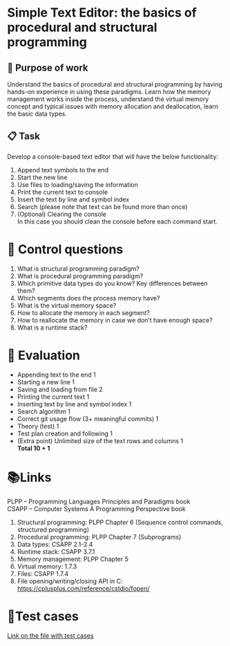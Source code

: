 # Simple Text Editor: the basics of procedural and structural programming
## 🎯 **Purpose of work**
Understand the basics of procedural and structural programming by having hands-on experience
in using these paradigms. Learn how the memory management works inside the process,
understand the virtual memory concept and typical issues with memory allocation and
deallocation, learn the basic data types.

## 📋 **Task**
Develop a console-based text editor that will have the below functionality:
1. Append text symbols to the end
2. Start the new line
3. Use files to loading/saving the information
4. Print the current text to console
5. Insert the text by line and symbol index
6. Search (please note that text can be found more than once)
7. (Optional) Clearing the console <br />
In this case you should clean the console before each command start.

# 📝 **Control questions**
1. What is structural programming paradigm?
2. What is procedural programming paradigm?
3. Which primitive data types do you know? Key differences between them?
4. Which segments does the process memory have?
5. What is the virtual memory space?
6. How to allocate the memory in each segment?
7. How to reallocate the memory in case we don’t have enough space?
8. What is a runtime stack?
   
# 🌟 **Evaluation**
- Appending text to the end 1
- Starting a new line 1
- Saving and loading from file 2
- Printing the current text 1
- Inserting text by line and symbol index 1
- Search algorithm 1
- Correct git usage flow (3+ meaningful
commits) 1
- Theory (test) 1
- Test plan creation and following 1
- (Extra point) Unlimited size of the text
rows and columns 1 <br />
**Total 10 + 1**

# 📚**Links**
PLPP – Programming Languages Principles and Paradigms book <br />
CSAPP – Computer Systems A Programming Perspective book
1. Structural programming: PLPP Chapter 6 (Sequence control commands, structured
programming)
2. Procedural programming: PLPP Chapter 7 (Subprograms)
3. Data types: CSAPP 2.1-2.4
4. Runtime stack: CSAPP 3.7.1
5. Memory management: PLPP Chapter 5
6. Virtual memory: 1.7.3
7. Files: CSAPP 1.7.4
8. File opening/writing/closing API in C: https://cplusplus.com/reference/cstdio/fopen/

# 🧮**Test cases**
[Link on the file with test cases](https://github.com/Viktoriia-Semenko/simple-text-editor-vsemenko/blob/main/text_cases.md)









